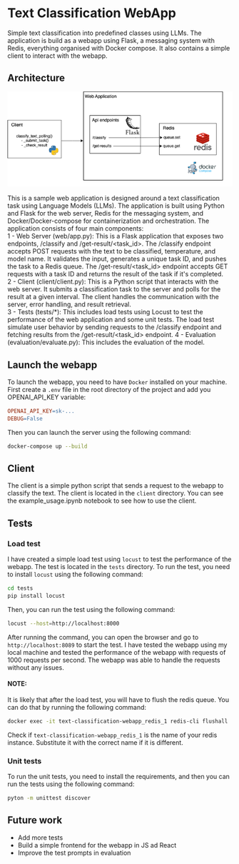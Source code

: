 # Text Classification WebApp
Simple text classification into predefined classes using LLMs. The application is build as a webapp using Flask, a messaging system with Redis, everything organised with Docker compose. It also contains a simple client to interact with the webapp.

## Architecture
![architectural diagram](architecture.png)

This is a sample web application is designed around a text classification task using Language Models (LLMs). The application is built using Python and Flask for the web server, Redis for the messaging system, and Docker/Docker-compose for containerization and orchestration.  The application consists of four main components:  
 1 - Web Server (web/app.py): This is a Flask application that exposes two endpoints, /classify and /get-result/<task_id>. The /classify endpoint accepts POST requests with the text to be classified, temperature, and model name. It validates the input, generates a unique task ID, and pushes the task to a Redis queue. The /get-result/<task_id> endpoint accepts GET requests with a task ID and returns the result of the task if it's completed.  
 2 - Client (client/client.py): This is a Python script that interacts with the web server. It submits a classification task to the server and polls for the result at a given interval. The client handles the communication with the server, error handling, and result retrieval.  
 3 - Tests (tests/*): This includes load tests using Locust to test the performance of the web application and some unit tests. The load test simulate user behavior by sending requests to the /classify endpoint and fetching results from the /get-result/<task_id> endpoint.
 4 - Evaluation (evaluation/evaluate.py): This includes the evaluation of the model.

## Launch the webapp
To launch the webapp, you need to have `Docker` installed on your machine. 
First create a `.env` file in the root directory of the project and add you OPENAI_API_KEY variable:
```makefile
OPENAI_API_KEY=sk-...
DEBUG=False
```
Then you can launch the server using the following command:
```bash
docker-compose up --build
```

## Client
The client is a simple python script that sends a request to the webapp to classify the text. The client is located in the `client` directory. You can see the example_usage.ipynb notebook to see how to use the client.

## Tests

### Load test
I have created a simple load test using `locust` to test the performance of the webapp. The test is located in the `tests` directory. To run the test, you need to install `locust` using the following command:
```bash
cd tests
pip install locust
```
Then, you can run the test using the following command:
```bash
locust --host=http://localhost:8000
```
After running the command, you can open the browser and go to `http://localhost:8089` to start the test.
I have tested the webapp using my local machine and tested the performance of the webapp with requests of 1000 requests per second. The webapp was able to handle the requests without any issues.
#### NOTE:
It is likely that after the load test, you will have to flush the redis queue. You can do that by running the following command:
```bash
docker exec -it text-classification-webapp_redis_1 redis-cli flushall
```
Check if `text-classification-webapp_redis_1` is the name of your redis instance. Substitute it with the correct name if it is different.

### Unit tests
To run the unit tests, you need to install the requirements, and then you can run the tests using the following command:
```bash 
pyton -m unittest discover
```

## Future work
 - Add more tests
 - Build a simple frontend for the webapp in JS ad React
 - Improve the test prompts in evaluation